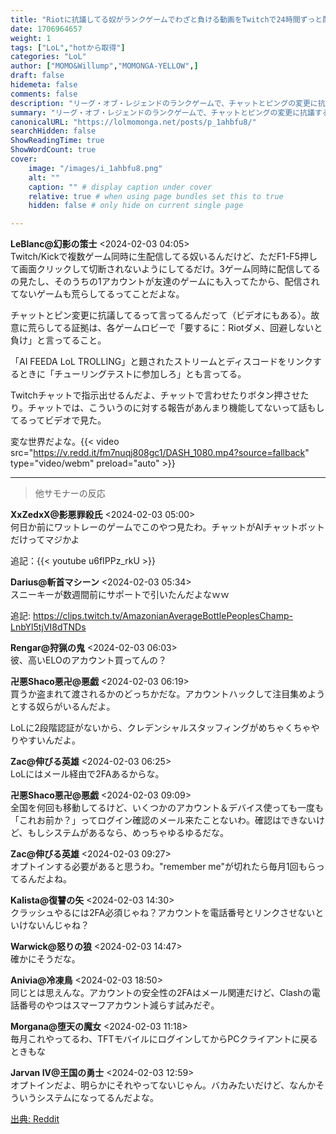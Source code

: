 ```yaml
---
title: "Riotに抗議してる奴がランクゲームでわざと負ける動画をTwitchで24時間ずっと配信してるんだってよ"
date: 1706964657
weight: 1
tags: ["LoL","hotから取得"]
categories: "LoL"
author: ["MOMO&Willump","MOMONGA-YELLOW",]
draft: false
hidemeta: false 
comments: false
description: "リーグ・オブ・レジェンドのランクゲームで、チャットとピングの変更に抗議するために複数のゲームを同時にトローリングし、Twitchで24時間ストリーミングしているプレイヤーがいる。"
summary: "リーグ・オブ・レジェンドのランクゲームで、チャットとピングの変更に抗議するために複数のゲームを同時にトローリングし、Twitchで24時間ストリーミングしているプレイヤーがいる。"
canonicalURL: "https://lolmomonga.net/posts/p_1ahbfu8/"
searchHidden: false
ShowReadingTime: true
ShowWordCount: true
cover:
    image: "/images/i_1ahbfu8.png"
    alt: ""
    caption: "" # display caption under cover
    relative: true # when using page bundles set this to true
    hidden: false # only hide on current single page

---
```

**LeBlanc@幻影の策士** <2024-02-03 04:05>  
Twitch/Kickで複数ゲーム同時に生配信してる奴いるんだけど、ただF1-F5押して画面クリックして切断されないようにしてるだけ。3ゲーム同時に配信してるの見たし、そのうちの1アカウントが友達のゲームにも入ってたから、配信されてないゲームも荒らしてるってことだよな。

チャットとピン変更に抗議してるって言ってるんだって（ビデオにもある）。故意に荒らしてる証拠は、各ゲームロビーで「要するに：Riotダメ、回避しないと負け」と言ってること。

「AI FEEDA LoL TROLLING」と題されたストリームとディスコードをリンクするときに「チューリングテストに参加しろ」とも言ってる。

Twitchチャットで指示出せるんだよ、チャットで言わせたりボタン押させたり。チャットでは、こういうのに対する報告があんまり機能してないって話もしてるってビデオで見た。

変な世界だよな。{{< video src="https://v.redd.it/fm7nuqj808gc1/DASH_1080.mp4?source=fallback" type="video/webm" preload="auto" >}}
  

---

> 他サモナーの反応  

**XxZedxX@影悪罪殺氏** <2024-02-03 05:00>  
何日か前にワットレーのゲームでこのやつ見たわ。チャットがAIチャットボットだけってマジかよ

追記：{{< youtube u6fIPPz_rkU >}}

**Darius@斬首マシーン** <2024-02-03 05:34>  
スニーキーが数週間前にサポートで引いたんだよなｗｗ

追記: https://clips.twitch.tv/AmazonianAverageBottlePeoplesChamp-LnbYl5tjVI8dTNDs

**Rengar@狩猟の鬼** <2024-02-03 06:03>  
彼、高いELOのアカウント買ってんの？

**卍悪Shaco悪卍@悪戯** <2024-02-03 06:19>  
買うか盗まれて渡されるかのどっちかだな。アカウントハックして注目集めようとする奴らがいるんだよ。

LoLに2段階認証がないから、クレデンシャルスタッフィングがめちゃくちゃやりやすいんだよ。

**Zac@伸びる英雄** <2024-02-03 06:25>  
LoLにはメール経由で2FAあるからな。

**卍悪Shaco悪卍@悪戯** <2024-02-03 09:09>  
全国を何回も移動してるけど、いくつかのアカウント＆デバイス使っても一度も「これお前か？」ってログイン確認のメール来たことないわ。確認はできないけど、もしシステムがあるなら、めっちゃゆるゆるだな。

**Zac@伸びる英雄** <2024-02-03 09:27>  
オプトインする必要があると思うわ。"remember me"が切れたら毎月1回もらってるんだよね。

**Kalista@復讐の矢** <2024-02-03 14:30>  
クラッシュやるには2FA必須じゃね？アカウントを電話番号とリンクさせないといけないんじゃね？

**Warwick@怒りの狼** <2024-02-03 14:47>  
確かにそうだな。

**Anivia@冷凍鳥** <2024-02-03 18:50>  
同じとは思えんな。アカウントの安全性の2FAはメール関連だけど、Clashの電話番号のやつはスマーフアカウント減らす試みだぞ。

**Morgana@堕天の魔女** <2024-02-03 11:18>  
毎月これやってるわ、TFTモバイルにログインしてからPCクライアントに戻るときもな

**Jarvan IV@王国の勇士** <2024-02-03 12:59>  
オプトインだよ、明らかにそれやってないじゃん。バカみたいだけど、なんかそういうシステムになってるんだよな。




[出典: Reddit](https://www.reddit.com//r/leagueoflegends/comments/1ahbfu8/someone_is_trolling_up_to_4_ranked_games_at_a/)

